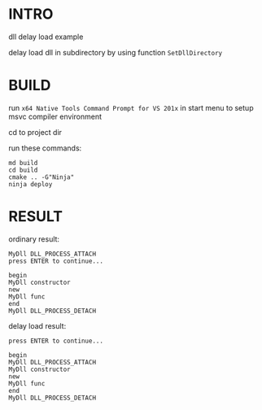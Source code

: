 # INTRO

dll delay load example

delay load dll in subdirectory by using function `SetDllDirectory`

# BUILD

run `x64 Native Tools Command Prompt for VS 201x` in start menu to setup msvc compiler environment

cd to project dir

run these commands:

```batch
md build
cd build
cmake .. -G"Ninja"
ninja deploy
```

# RESULT

ordinary result:

```
MyDll DLL_PROCESS_ATTACH
press ENTER to continue...

begin
MyDll constructor
new
MyDll func
end
MyDll DLL_PROCESS_DETACH
```

delay load result:

```
press ENTER to continue...

begin
MyDll DLL_PROCESS_ATTACH
MyDll constructor
new
MyDll func
end
MyDll DLL_PROCESS_DETACH
```